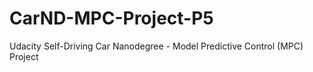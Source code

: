 # CarND-MPC-Project-P5
Udacity Self-Driving Car Nanodegree - Model Predictive Control (MPC) Project
